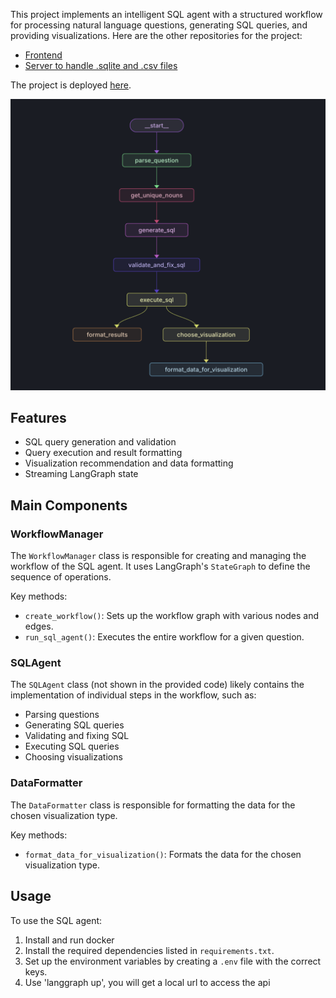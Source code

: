 This project implements an intelligent SQL agent with a structured workflow for processing natural language questions, generating SQL queries, and providing visualizations. Here are the other repositories for the project:

- [Frontend](https://github.com/DhruvAtreja/data-visualization-frontend)
- [Server to handle .sqlite and .csv files](https://github.com/DhruvAtreja/sqllite-server)

The project is deployed [here](https://data-visualization-frontend-gamma.vercel.app/).

![SQL Agent Workflow](graph.png)

## Features

- SQL query generation and validation
- Query execution and result formatting
- Visualization recommendation and data formatting
- Streaming LangGraph state

## Main Components

### WorkflowManager

The `WorkflowManager` class is responsible for creating and managing the workflow of the SQL agent. It uses LangGraph's `StateGraph` to define the sequence of operations.

Key methods:

- `create_workflow()`: Sets up the workflow graph with various nodes and edges.
- `run_sql_agent()`: Executes the entire workflow for a given question.

### SQLAgent

The `SQLAgent` class (not shown in the provided code) likely contains the implementation of individual steps in the workflow, such as:

- Parsing questions
- Generating SQL queries
- Validating and fixing SQL
- Executing SQL queries
- Choosing visualizations

### DataFormatter

The `DataFormatter` class is responsible for formatting the data for the chosen visualization type.

Key methods:

- `format_data_for_visualization()`: Formats the data for the chosen visualization type.

## Usage

To use the SQL agent:

1. Install and run docker
2. Install the required dependencies listed in `requirements.txt`.
3. Set up the environment variables by creating a `.env` file with the correct keys.
4. Use 'langgraph up', you will get a local url to access the api
